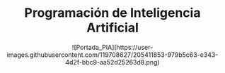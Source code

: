 <h1 align="center"> Programación de Inteligencia Artificial </h1>
<center>
![Portada_PIA](https://user-images.githubusercontent.com/119708627/205411853-979b5c63-e343-4d2f-bbc9-aa52d25263d8.png)
</center>
